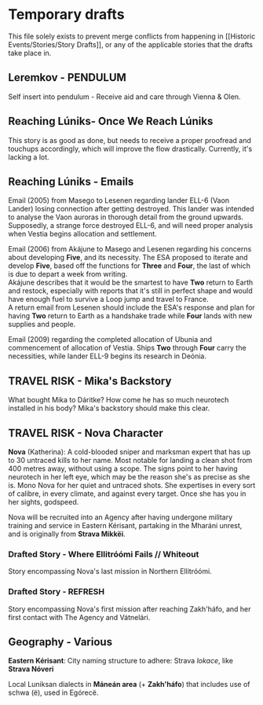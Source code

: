 # Temporary drafts 
This file solely exists to prevent merge conflicts from happening in [[Historic Events/Stories/Story Drafts]], or any of the applicable stories that the drafts take place in. 

## Leremkov - PENDULUM
Self insert into pendulum - Receive aid and care through Vienna & Olen.

## Reaching Lúniks- Once We Reach Lúniks
This story is as good as done, but needs to receive a proper proofread and touchups accordingly, which will improve the flow drastically. Currently, it's lacking a lot.

## Reaching Lúniks - Emails
Email (2005) from Masego to Lesenen regarding lander ELL-6 (Vaon Lander) losing connection after getting destroyed. This lander was intended to analyse the Vaon auroras in thorough detail from the ground upwards. Supposedly, a strange force destroyed ELL-6, and will need proper analysis when Vestia begins allocation and settlement.

Email (2006) from Akájune to Masego and Lesenen regarding his concerns about developing **Five**, and its necessity. The ESA proposed to iterate and develop **Five**, based off the functions for **Three** and **Four**, the last of which is due to depart a week from writing. \
Akájune describes that it would be the smartest to have **Two** return to Earth and restock, especially with reports that it's still in perfect shape and would have enough fuel to survive a Loop jump and travel to France. \
A return email from Lesenen should include the ESA's response and plan for having **Two** return to Earth as a handshake trade while **Four** lands with new supplies and people.

Email (2009) regarding the completed allocation of Ubunia and commencement of allocation of Vestia. Ships **Two** through **Four** carry the necessities, while lander ELL-9 begins its research in Deónia.

## TRAVEL RISK - Mika's Backstory
What bought Mika to Dáritke? How come he has so much neurotech installed in his body? Mika's backstory should make this clear.

## TRAVEL RISK - Nova Character 
**Nova** (Katherina): A cold-blooded sniper and marksman expert that has up to 30 untraced kills to her name. Most notable for landing a clean shot from 400 metres away, without using a scope. The signs point to her having neurotech in her left eye, which may be the reason she's as precise as she is. Mono Nova for her quiet and untraced shots. She expertises in every sort of calibre, in every climate, and against every target. Once she has you in her sights, godspeed.

Nova will be recruited into an Agency after having undergone military training and service in Eastern Kérisant, partaking in the Mharáni unrest, and is originally from **Strava Mikkëi**.

### Drafted Story - Where Ellitróómi Fails // Whiteout
Story encompassing Nova's last mission in Northern Ellitróómi.
### Drafted Story - REFRESH
Story encompassing Nova's first mission after reaching Zakh'háfo, and her first contact with The Agency and Vátnelári.

## Geography - Various
**Eastern Kérisant**: City naming structure to adhere: Strava *lokace*, like **Strava Nóveri**  
  
Local Luniksan dialects in **Máneán area** (+ **Zakh'háfo**) that includes use of schwa (ë), used in Egórecë.